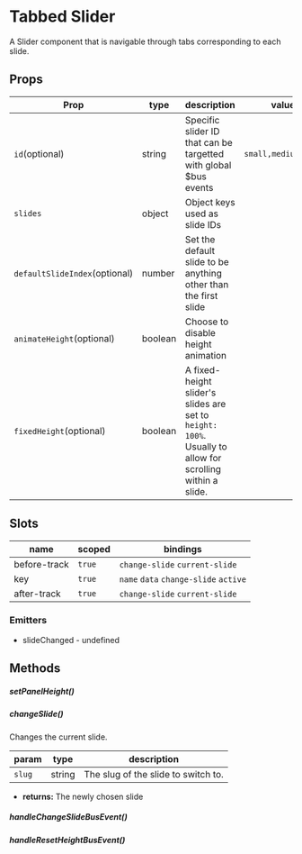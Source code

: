 # Tabbed Slider


A Slider component that is navigable through tabs corresponding to each slide.

## Props

| Prop | type | description | values |
| ---- | ---- | ----------- | ------ |
| `id`<span>(optional)</span> | string | Specific slider ID that can be targetted with global $bus events | `small,medium,large` |
| `slides` | object | Object keys used as slide IDs |  |
| `defaultSlideIndex`<span>(optional)</span> | number | Set the default slide to be anything other than the first slide |  |
| `animateHeight`<span>(optional)</span> | boolean | Choose to disable height animation |  |
| `fixedHeight`<span>(optional)</span> | boolean | A fixed-height slider's slides are set to `height: 100%`. Usually to allow for scrolling within a slide. |  |

## Slots

| name | scoped | bindings |
| ---- | ------ | -------- |
| before-track | `true` | `change-slide` `current-slide` |
| key | `true` | `name` `data` `change-slide` `active` |
| after-track | `true` | `change-slide` `current-slide` |

### Emitters


 - slideChanged - undefined

## Methods

##### setPanelHeight()

##### changeSlide()


Changes the current slide.

| param | type | description |
| ----- | ---- | ----------- |
| `slug` | string | The slug of the slide to switch to. |


 - **returns:** The newly chosen slide

##### handleChangeSlideBusEvent()

##### handleResetHeightBusEvent()
